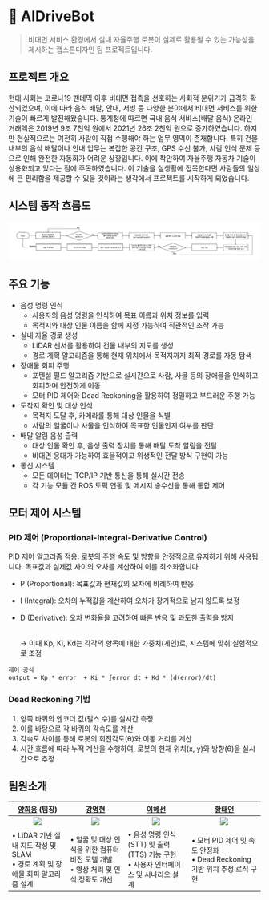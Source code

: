 # 🤖 AIDriveBot
> 비대면 서비스 환경에서 실내 자율주행 로봇이 실제로 활용될 수 있는 가능성을 제시하는 캡스톤디자인 팀 프로젝트입니다.
## 프로젝트 개요
현대 사회는 코로나19 팬데믹 이후 비대면 접촉을 선호하는 사회적 분위기가 급격히 확산되었으며, 이에 따라 음식 배달, 안내, 서빙 등 다양한 분야에서 비대면 서비스를 위한 기술이 빠르게 발전해왔습니다. 통계청에 따르면 국내 음식 서비스(배달 음식) 온라인 거래액은 2019년 9조 7천억 원에서 2021년 26조 2천억 원으로 증가하였습니다.
하지만 현실적으로는 여전히 사람이 직접 수행해야 하는 업무 영역이 존재합니다. 특히 건물 내부의 음식 배달이나 안내 업무는 복잡한 공간 구조, GPS 수신 불가, 사람 인식 문제 등으로 인해 완전한 자동화가 어려운 상황입니다.
이에 착안하여 자율주행 자동차 기술이 상용화되고 있다는 점에 주목하였습니다. 이 기술을 실생활에 접목한다면 사람들의 일상에 큰 편리함을 제공할 수 있을 것이라는 생각에서 프로젝트를 시작하게 되었습니다.

## 시스템 동작 흐름도

![시스템 동작 흐름도](https://github.com/tae2on/AIDriveBot/blob/main/image/%EC%8B%9C%EC%8A%A4%ED%85%9C%20%EB%8F%99%EC%9E%91%20%ED%9D%90%EB%A6%84%EB%8F%84.png?raw=true)


## 주요 기능  
- 음성 명령 인식
  - 사용자의 음성 명령을 인식하여 목표 이름과 위치 정보를 입력
  - 목적지와 대상 인물 이름을 함께 지정 가능하여 직관적인 조작 가능
- 실내 자율 경로 생성
  - LiDAR 센서를 활용하여 건물 내부의 지도를 생성
  - 경로 계획 알고리즘을 통해 현재 위치에서 목적지까지 최적 경로를 자동 탐색
- 장애물 회피 주행
  - 포텐셜 필드 알고리즘 기반으로 실시간으로 사람, 사물 등의 장애물을 인식하고 회피하며 안전하게 이동
  - 모터 PID 제어와 Dead Reckoning을 활용하여 정밀하고 부드러운 주행 가능
- 도착지 확인 및 대상 인식
  - 목적지 도달 후, 카메라를 통해 대상 인물을 식별
  - 사람의 얼굴이나 사물을 인식하여 목표한 인물인지 여부를 판단
- 배달 알림 음성 출력
  - 대상 인물 확인 후, 음성 출력 장치를 통해 배달 도착 알림을 전달
  - 비대면 응대가 가능하여 효율적이고 위생적인 전달 방식 구현이 가능
- 통신 시스템
  - 모든 데이터는 TCP/IP 기반 통신을 통해 실시간 전송
  - 각 기능 모듈 간 ROS 토픽 연동 및 메시지 송수신을 통해 통합 제어

## 모터 제어 시스템 
### PID 제어 (Proportional-Integral-Derivative Control)
PID 제어 알고리즘 적용: 로봇의 주행 속도 및 방향을 안정적으로 유지하기 위해 사용됩니다. 목표값과 실제값 사이의 오차를 계산하여 이를 최소화합니다. 
- P (Proportional): 목표값과 현재값의 오차에 비례하여 반응 
- I (Integral): 오차의 누적값을 계산하여 오차가 장기적으로 남지 않도록 보정
- D (Derivative): 오차 변화율을 고려하여 빠른 반응 및 과도한 출력을 방지

  <br> → 이때 Kp, Ki, Kd는 각각의 항목에 대한 가중치(게인)로, 시스템에 맞춰 실험적으로 조정
```
제어 공식
output = Kp * error  + Ki * ∫error dt + Kd * (d(error)/dt)
```

### Dead Reckoning 기법
1. 양쪽 바퀴의 엔코더 값(펄스 수)를 실시간 측정
2. 이를 바탕으로 각 바퀴의 각속도를 계산
3. 각속도 차이를 통해 로봇의 회전각도(θ)와 이동 거리를 계산
4. 시간 흐름에 따라 누적 계산을 수행하여, 로봇의 현재 위치(x, y)와 방향(θ)을 실시간으로 추정
   
## 팀원소개

| [양희웅](https://github.com/happybear98) (팀장) | [강명현](https://github.com/rkdaudgus94) | [이혜선](https://github.com/ssun0402) | [황태언](https://github.com/tae2on) |
| :---: | :---: | :---: | :---: |
| [<img src="https://github.com/happybear98.png" width="100px">](https://github.com/happybear98) | [<img src="https://github.com/rkdaudgus94.png" width="100px">](https://github.com/rkdaudgus94) | [<img src="https://github.com/ssun0402.png" width="100px">](https://github.com/ssun0402) | [<img src="https://github.com/tae2on.png" width="100px">](https://github.com/tae2on) |
| <div align="left">• LiDAR 기반 실내 지도 작성 및 SLAM<br>• 경로 계획 및 장애물 회피 알고리즘 설계</div> | <div align="left">• 얼굴 및 대상 인식을 위한 컴퓨터 비전 모델 개발<br>• 영상 처리 및 인식 정확도 개선</div> | <div align="left">• 음성 명령 인식(STT) 및 출력(TTS) 기능 구현<br>• 사용자 인터페이스 및 시나리오 설계</div> | <div align="left">• 모터 PID 제어 및 속도 안정화<br>• Dead Reckoning 기반 위치 추정 로직 구현</div> |
